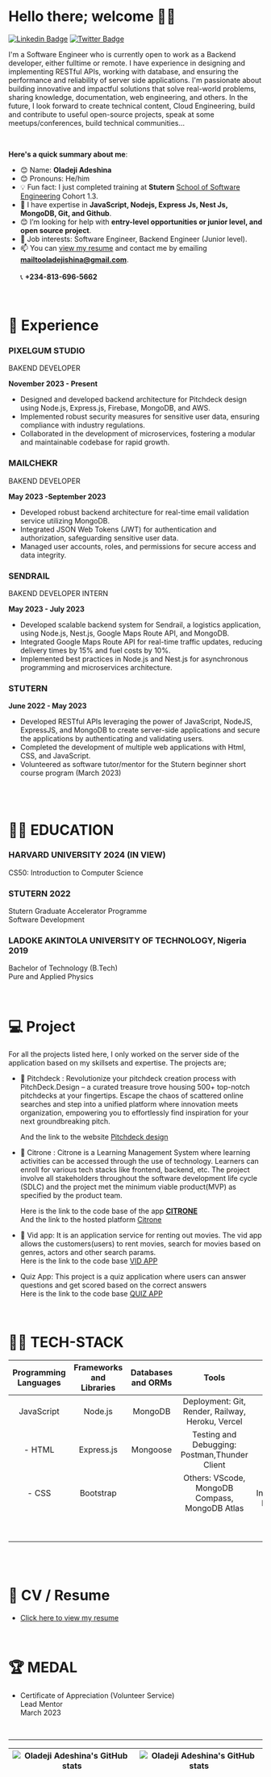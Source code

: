 # Hello there; welcome 👋🏾

[![Linkedin Badge](https://img.shields.io/badge/-oladejiadeshina-blue?style=for-the-badge&logo=Linkedin&logoColor=white&link=https://www.linkedin.com/in/adeshina-oladeji-249a14167/)](https://www.linkedin.com/in/adeshina-oladeji-249a14167/) [![Twitter Badge](https://img.shields.io/badge/-oladejiadeshina-1ca0f1?style=for-the-badge&logo=twitter&logoColor=white&link=https://twitter.com/dev_virtuoso)](https://twitter.com/dev_virtuoso)

I'm a Software Engineer who is currently open to work as a Backend developer, either fulltime or remote. I have experience in designing and implementing RESTful APIs, working with database, and ensuring the performance and reliability of server side applications. I'm passionate about building innovative and impactful solutions that solve real-world problems, sharing knowledge, documentation, web engineering, and others. In the future, I look forward to create technical content, Cloud Engineering, build and contribute to useful open-source projects, speak at some meetups/conferences, build technical communities...

<br> 
  
**Here's a quick summary about me**:

- 😊 Name: __Oladeji Adeshina__
- 😊 Pronouns: He/him
- 💡 Fun fact: I just completed training at **Stutern** [School of Software Engineering](https://stutern.com) Cohort 1.3.
- 🌱 I have expertise in __JavaScript, Nodejs, Express Js, Nest Js, MongoDB, Git, and Github__.
- 😊 I’m looking for help with __entry-level opportunities or junior level, and open source project__.
- 💼 Job interests: Software Engineer, Backend Engineer (Junior level).
- 📫 You can [view my resume](https://drive.google.com/file/d/1cdFHqzP68GpchTIeQ1M8m9ISNNaoB5Dc/view?usp=sharing) and contact me by emailing **mailtooladejishina@gmail.com**.  
<br> 📞 **+234-813-696-5662**
  
<br>
  
# 🌱 Experience

### PIXELGUM STUDIO

BAKEND DEVELOPER

__November 2023 - Present__ 

* Designed and developed backend architecture for Pitchdeck design using Node.js, Express.js, Firebase, MongoDB, and AWS.
* Implemented robust security measures for sensitive user data, ensuring compliance with industry regulations.
* Collaborated in the development of microservices, fostering a modular and maintainable codebase for rapid growth.


### MAILCHEKR

BAKEND DEVELOPER

__May 2023 -September 2023__

* Developed robust backend architecture for real-time email validation service utilizing MongoDB.
* Integrated JSON Web Tokens (JWT) for authentication and authorization, safeguarding sensitive user data.
* Managed user accounts, roles, and permissions for secure access and data integrity.


### SENDRAIL

BAKEND DEVELOPER INTERN

__May 2023 - July 2023__ 

* Developed scalable backend system for Sendrail, a logistics application, using Node.js, Nest.js, Google Maps Route API, and MongoDB.
* Integrated Google Maps Route API for real-time traffic updates, reducing delivery times by 15% and fuel costs by 10%.
* Implemented best practices in Node.js and Nest.js for asynchronous programming and microservices architecture.
  

### STUTERN  
  
__June 2022 - May 2023__  
  
* Developed RESTful APIs leveraging the power of JavaScript, NodeJS, ExpressJS, and MongoDB to create server-side applications and secure the applications by authenticating and validating users.
* Completed the development of multiple web applications with Html, CSS, and JavaScript.
* Volunteered as software tutor/mentor for the Stutern beginner short course program (March 2023)


<br>  

<br>     
     
# 👨‍🎓 EDUCATION

### HARVARD UNIVERSITY 2024 (IN VIEW)
[^1]:

  CS50: Introduction to Computer Science
  
[^2]:

### STUTERN 2022
[^1]:

  Stutern Graduate Accelerator Programme  
  Software Development
  
[^2]:  

### LADOKE AKINTOLA UNIVERSITY OF TECHNOLOGY, Nigeria 2019
[^1]:

  Bachelor of Technology (B.Tech)  
  Pure and Applied Physics

[^2]:

<br>

# :computer: Project
For all the projects listed here, I only worked on the server side of the application based on my skillsets and expertise. The projects are;
- 🏫 Pitchdeck : Revolutionize your pitchdeck creation process with PitchDeck.Design – a curated treasure trove housing 500+ top-notch pitchdecks at your fingertips. Escape the chaos of scattered online searches and step into a unified platform where innovation meets organization, empowering you to effortlessly find inspiration for your next groundbreaking pitch.

  And the link to the website [Pitchdeck design](https://pitchdeck.design/)
  
- 🏫 Citrone : Citrone is a Learning Management System where learning activities can be accessed through the use of technology. Learners can enroll for various tech stacks like frontend, backend, etc. The project involve all stakeholders throughout the software development life cycle (SDLC) and the project met the minimum viable product(MVP) as specified by the product team.

  Here is the link to the code base of the app **[CITRONE](https://github.com/Adeshina3002/Citrone-Re-design)**  
  And the link to the hosted platform [Citrone](url)

- 🎥 Vid app: It is an application service for renting out movies. The vid app allows the customers(users) to rent movies, search for movies based on genres, actors and other search params.   
Here is the link to the code base [VID APP](https://github.com/Adeshina3002/VID_APP)  

-  Quiz App: This project is a quiz application where users can answer questions and get scored based on the correct answers      
Here is the link to the code base [QUIZ APP](https://github.com/Adeshina3002/Game-API)

<br>
  
# 👩‍💻 TECH-STACK

| Programming Languages |  Frameworks and Libraries | Databases and ORMs | Tools | Methodologies |
| :---:        | :---: | :---: |    :---:      | :---: |
| JavaScript   | Node.js | MongoDB |Deployment: Git, Render, Railway, Heroku, Vercel    | Agile software development    |
| - HTML    |  Express.js | Mongoose | Testing and Debugging: Postman,Thunder Client    | Test-driven development (TDD)      |
| - CSS    | Bootstrap |   | Others:  VScode, MongoDB Compass, MongoDB Atlas    | Continuous Integration/Continuous Deployment (CI/CD)      |
|   | |  |   | RESTful APIs   |
|     | |  |   | Microservices   | 
  
<br>
<br> 

# 📄 CV / Resume 
  - [Click here to view my resume](https://drive.google.com/file/d/1cdFHqzP68GpchTIeQ1M8m9ISNNaoB5Dc/view?usp=sharing)
  
<br> 

# :trophy: MEDAL 

* Certificate of Appreciation (Volunteer Service)   
  Lead Mentor   
  March 2023
    
  <br>
    
 --- 
| <img align="center" src="https://github-readme-stats.vercel.app/api?username=adeshina3002&show_icons=true&include_all_commits=true&hide_border=true" alt="Oladeji Adeshina's GitHub stats" /> | <img align="center" src="https://github-readme-stats.vercel.app/api/top-langs/?username=adeshina3002&langs_count=8&layout=compact&hide_border=true" alt="Oladeji Adeshina's GitHub stats" /> |
| ------------- | ------------- |
